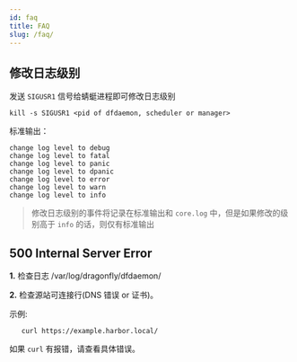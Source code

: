 ```yaml
---
id: faq
title: FAQ
slug: /faq/
---
```


## 修改日志级别

发送 `SIGUSR1` 信号给蜻蜓进程即可修改日志级别

```shell
kill -s SIGUSR1 <pid of dfdaemon, scheduler or manager>
```

标准输出：

```text
change log level to debug
change log level to fatal
change log level to panic
change log level to dpanic
change log level to error
change log level to warn
change log level to info
```

> 修改日志级别的事件将记录在标准输出和 `core.log` 中，但是如果修改的级别高于 `info` 的话，则仅有标准输出

## 500 Internal Server Error

**1.** 检查日志 /var/log/dragonfly/dfdaemon/

**2.** 检查源站可连接行(DNS 错误 or 证书)。

示例:

```shell
   curl https://example.harbor.local/
```

如果 `curl` 有报错，请查看具体错误。
